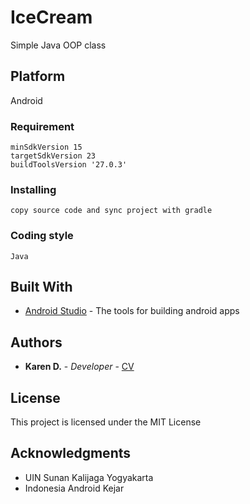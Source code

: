 # IceCream
Simple Java OOP class
## Platform
Android
### Requirement
```
minSdkVersion 15
targetSdkVersion 23
buildToolsVersion '27.0.3'
```
### Installing
```
copy source code and sync project with gradle
```
### Coding style
```
Java
```
## Built With
* [Android Studio](https://developer.android.com/studio/) - The tools for building android apps
## Authors
* **Karen D.** - *Developer* - [CV](https://karendk.github.io/)
## License
This project is licensed under the MIT License
## Acknowledgments
* UIN Sunan Kalijaga Yogyakarta
* Indonesia Android Kejar
